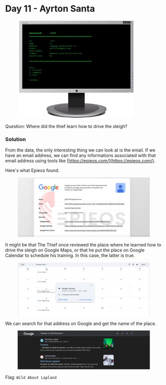 # Day 11 - Ayrton Santa

<figure><img src="../../../.gitbook/assets/Screen_Data.png" alt="" width="375"><figcaption></figcaption></figure>

Question: Where did the thief learn how to drive the sleigh?

### Solution

From the data, the only interesting thing we can look at is the email. If we have an email address, we can find any informations associated with that email address using tools like [https://epieos.com/](https://epieos.com/).

Here's what Epieos found.

<figure><img src="../../../.gitbook/assets/image (5).png" alt=""><figcaption></figcaption></figure>

It might be that The Thief once reviewed the place where he learned how to drive the sleigh on Google Maps, or that he put the place on Google Calendar to schedule his training. In this case, the latter is true.

<figure><img src="../../../.gitbook/assets/image (6).png" alt=""><figcaption></figcaption></figure>

We can search for that address on Google and get the name of the place.

<figure><img src="../../../.gitbook/assets/image (7).png" alt=""><figcaption></figcaption></figure>

Flag: `Wild About Lapland`
